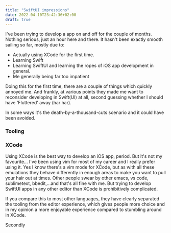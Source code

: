 ```yaml
---
title: "SwiftUI impressions"
date: 2022-04-10T23:42:36+02:00
draft: true
---
```


I've been trying to develop a app on and off for the couple of months. Nothing serious, just an hour here and there. It hasn't been exactly smooth sailing so far, mostly due to:
* Actually using XCode for the first time.
* Learning Swift
* Learning SwiftUI and learning the ropes of iOS app development in general. 
* Me generally being far too impatient

Doing this for the first time, there are a couple of things which quickly annoyed me. And frankly, at various points they made me want to reconsider developing in Swift(UI) at all, second guessing whether I should have 'Fluttered' away (har har).

In some ways it's the death-by-a-thousand-cuts scenario and it could have been avoided. 

### Tooling

### XCode

Using XCode is the best way to develop an iOS app, period. But it's not my favourite... I've been using vim for most of my career and I really prefer using it. Yes I know there's a vim mode for XCode, but as with all these emulations they behave differently in enough areas to make you want to pull your hair out at times. Other people swear by other emacs, vs code, sublimetext, bbedit,...and that's all fine with me. But trying to develop SwiftUI apps in any other editor than XCode is prohibitively complicated. 

If you compare this to most other languages, they have clearly separated the tooling from the editor experience, which gives people more choice and in my opinion a more enjoyable experience compared to stumbling around in XCode.

Secondly
